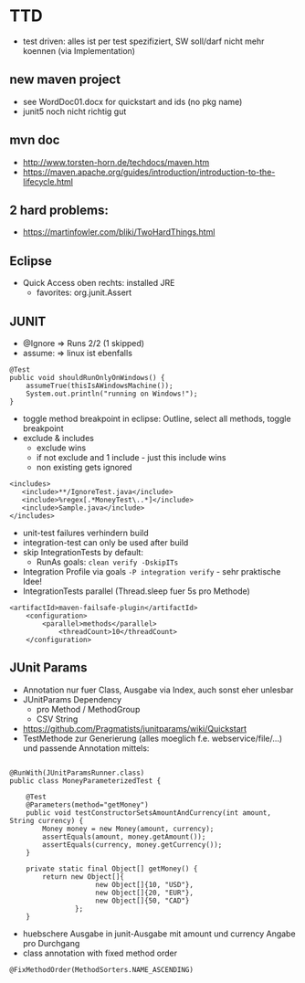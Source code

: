 # TTD
- test driven: alles ist per test spezifiziert, SW soll/darf nicht mehr koennen (via Implementation)

## new maven project
- see WordDoc01.docx for quickstart and ids (no pkg name)
- junit5 noch nicht richtig gut

## mvn doc
- http://www.torsten-horn.de/techdocs/maven.htm
- https://maven.apache.org/guides/introduction/introduction-to-the-lifecycle.html

## 2 hard problems:
- https://martinfowler.com/bliki/TwoHardThings.html

## Eclipse
- Quick Access oben rechts: installed JRE
	- favorites: org.junit.Assert

## JUNIT
- @Ignore => Runs 2/2 (1 skipped)
- assume: => linux ist ebenfalls 
```
@Test
public void shouldRunOnlyOnWindows() {
	assumeTrue(thisIsAWindowsMachine());
	System.out.println("running on Windows!");
}
```
- toggle method breakpoint in eclipse: Outline, select all methods, toggle breakpoint
- exclude & includes
	- exclude wins
	- if not exclude and 1 include - just this include wins
	- non existing gets ignored
```
<includes>
   <include>**/IgnoreTest.java</include>
   <include>%regex[.*MoneyTest\..*]</include>
   <include>Sample.java</include>
</includes>
```
- unit-test failures verhindern build
- integration-test can only be used after build
- skip IntegrationTests by default:
	- RunAs goals: `clean verify -DskipITs`
- Integration Profile via goals `-P integration verify` - sehr praktische Idee!
- IntegrationTests parallel (Thread.sleep fuer 5s pro Methode)
```
<artifactId>maven-failsafe-plugin</artifactId>
	<configuration>			
		<parallel>methods</parallel>
          	<threadCount>10</threadCount>		
	</configuration>
```

## JUnit Params
- Annotation nur fuer Class, Ausgabe via Index, auch sonst eher unlesbar
- JUnitParams Dependency
	- pro Method / MethodGroup
	- CSV String
- https://github.com/Pragmatists/junitparams/wiki/Quickstart
- TestMethode zur Generierung (alles moeglich f.e. webservice/file/...) und passende Annotation mittels:
```

@RunWith(JUnitParamsRunner.class)
public class MoneyParameterizedTest {
	
	@Test
	@Parameters(method="getMoney")
	public void testConstructorSetsAmountAndCurrency(int amount, String currency) {
		Money money = new Money(amount, currency);
		assertEquals(amount, money.getAmount());
		assertEquals(currency, money.getCurrency());
	}
	
	private static final Object[] getMoney() {
	    return new Object[]{
	                 new Object[]{10, "USD"},
	                 new Object[]{20, "EUR"},
	                 new Object[]{50, "CAD"}
	            };
	}
```
- huebschere Ausgabe in junit-Ausgabe mit amount und currency Angabe pro Durchgang
- class annotation with fixed method order
```
@FixMethodOrder(MethodSorters.NAME_ASCENDING)
```